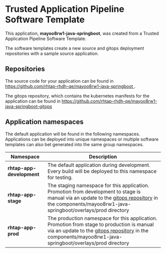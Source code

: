 # Trusted Application Pipeline Software Template

This application, **mayoo8rw1-java-springboot**, was created from a Trusted Application Pipeline Software Template.

The software templates create a new source and gitops deployment repositories with a sample source application. 

## Repositories

The source code for your application can be found in [https://github.com/rhtap-rhdh-qe/mayoo8rw1-java-springboot ](https://github.com/rhtap-rhdh-qe/mayoo8rw1-java-springboot ).
 
The gitops repository, which contains the kubernetes manifests for the application can be found in 
[https://github.com/rhtap-rhdh-qe/mayoo8rw1-java-springboot-gitops ](https://github.com/rhtap-rhdh-qe/mayoo8rw1-java-springboot-gitops ) 

## Application namespaces 

The default application will be found in the following namespaces. Applications can be deployed into unique namespaces or multiple software templates can also bet generated into the same group namespaces.  

|  Namespace   |  Description   |  
| -------- | -------- |   
| **rhtap-app-development** | The default application during development. Every build will be deployed to this namespace for testing. | 
| **rhtap-app-stage** | The staging namespace for this application. Promotion from development to stage is manual via an update to the [gitops repository](https://github.com/rhtap-rhdh-qe/mayoo8rw1-java-springboot-gitops ) in the components/mayoo8rw1-java-springboot/overlays/prod directory |  
| **rhtap-app-prod** | The production namespace for this application. Promotion from stage to production is manual via an update to the [gitops repository](https://github.com/rhtap-rhdh-qe/mayoo8rw1-java-springboot-gitops ) in the components/mayoo8rw1-java-springboot/overlays/prod directory | 